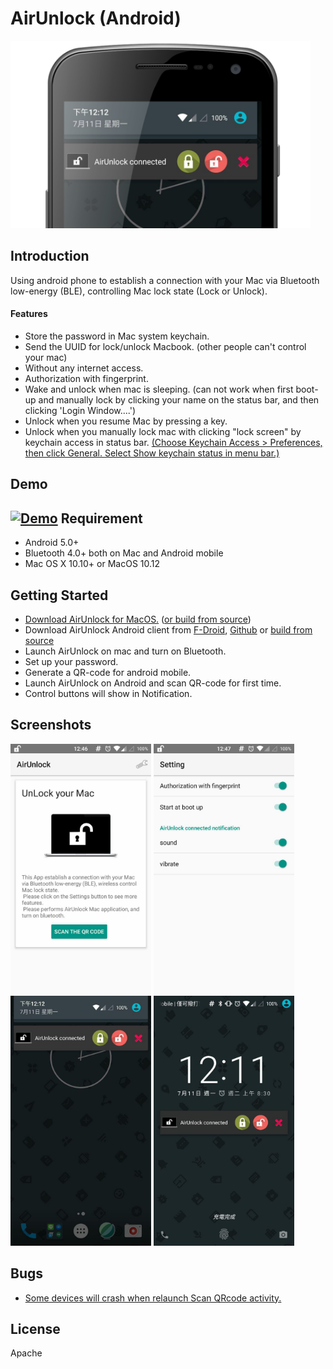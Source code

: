 
AirUnlock (Android)
===================================
<img src="screenshots/logo.png" height="300" alt="Screenshot"/> 

Introduction
------------
Using android phone to establish a connection with your Mac via Bluetooth low-energy (BLE), controlling Mac lock state (Lock or Unlock).
#### Features
- Store the password in Mac system keychain.
- Send the UUID for lock/unlock Macbook. (other people can't control your mac)
- Without any internet access.
- Authorization with fingerprint.
- Wake and unlock when mac is sleeping. (can not work when first boot-up and manually lock by clicking your name on the status bar, and then clicking 'Login Window....')
- Unlock when you resume Mac by pressing a key.
- Unlock when you manually lock mac with clicking "lock screen" by keychain access in status bar. [(Choose Keychain Access > Preferences, then click General. Select Show keychain status in menu bar.)](https://support.apple.com/kb/PH20121?viewlocale=en_US&locale=en_US)

Demo
--------------
[![Demo](screenshots/demo.gif)](https://www.youtube.com/watch?v=Ma4Z6b1Ghn0)
Requirement
--------------
- Android 5.0+
- Bluetooth 4.0+ both on Mac and Android mobile
- Mac OS X 10.10+ or MacOS 10.12

Getting Started
---------------
- [Download AirUnlock for MacOS.](https://github.com/pinetum/AirUnlock-for-Mac/releases/download/0.4/AirUnlock_mac_0.4.zip) ([or build from source](https://github.com/pinetum/AirUnlock-for-Mac))
- Download AirUnlock Android client from [F-Droid](https://f-droid.org/app/tw.qtlin.mac.airunlocker), [Github](https://github.com/pinetum/AirUnlock-for-Android/releases/download/1.0/AirUnlock_v1.0.release.zip) or [build from source](https://github.com/pinetum/AirUnlock-for-Android)  
- Launch AirUnlock on mac and turn on Bluetooth.
- Set up your password.
- Generate a QR-code for android mobile.
- Launch AirUnlock on Android and scan QR-code for first time.
- Control buttons will show in Notification.

Screenshots
-------------
<img src="screenshots/home_screen.jpg" height="400" alt="Screenshot"/> 
<img src="screenshots/setting_screen.jpg" height="400" alt="Screenshot"/> 
<img src="screenshots/notification_screen.jpg" height="400" alt="Screenshot"/> 
<img src="screenshots/lock_screen.jpg" height="400" alt="Screenshot"/> 




Bugs
-------------
- [Some devices will crash when relaunch  Scan QRcode activity.](https://github.com/dm77/barcodescanner/issues/187)

License
-------
Apache


